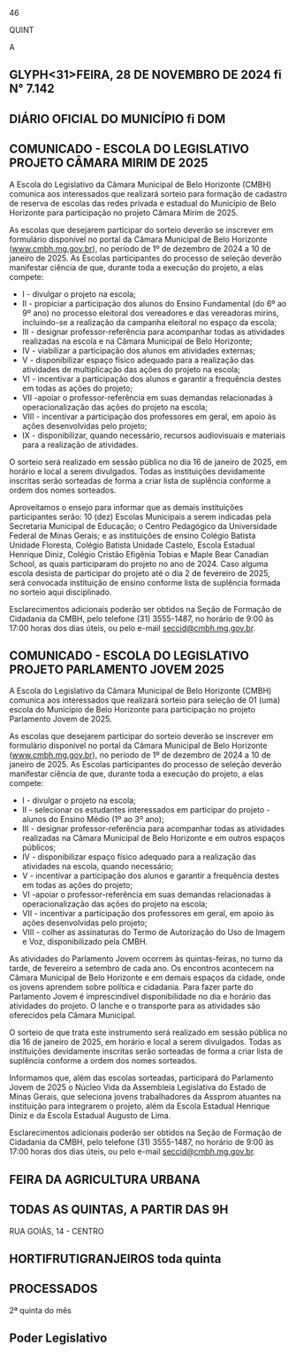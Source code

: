 <!-- image -->

46

QUINT

A

## GLYPH<31>FEIRA, 28 DE NOVEMBRO DE 2024 fi N° 7.142

## DIÁRIO OFICIAL DO MUNICÍPIO fi DOM

## COMUNICADO - ESCOLA DO LEGISLATIVO PROJETO CÂMARA MIRIM DE 2025

A Escola do Legislativo da Câmara Municipal de Belo Horizonte (CMBH) comunica aos interessados que realizará sorteio para formação de cadastro de reserva de escolas das redes privada e estadual do Município de Belo Horizonte para participação no projeto Câmara Mirim de 2025.

As escolas que desejarem participar do sorteio deverão se inscrever em formulário disponível no portal da Câmara Municipal de Belo Horizonte (www.cmbh.mg.gov.br), no período de 1º de dezembro de 2024 a 10 de janeiro de 2025. As Escolas participantes do processo de seleção deverão manifestar ciência de que, durante toda a execução do projeto, a elas compete:

- I - divulgar o projeto na escola;
- II - propiciar a participação dos alunos do Ensino Fundamental (do 6º ao 9º ano) no processo eleitoral dos vereadores e das vereadoras mirins, incluindo-se a realização da campanha eleitoral no espaço da escola;
- III - designar professor-referência para acompanhar todas as atividades realizadas na escola e na Câmara Municipal de Belo Horizonte;
- IV - viabilizar a participação dos alunos em atividades externas;
- V - disponibilizar espaço físico adequado para a realização das atividades de multiplicação das ações do projeto na escola;
- VI - incentivar a participação dos alunos e garantir a frequência destes em todas as ações do projeto;
- VII -apoiar  o  professor-referência  em  suas  demandas  relacionadas  à operacionalização das ações do projeto na escola;
- VIII - incentivar a participação dos professores em geral, em apoio às ações desenvolvidas pelo projeto;
- IX - disponibilizar, quando necessário, recursos audiovisuais e materiais para a realização de atividades.

O sorteio será realizado em sessão pública no dia 16 de janeiro de 2025, em horário e local a serem divulgados. Todas as instituições devidamente inscritas serão sorteadas de forma a criar lista de suplência conforme a ordem dos nomes sorteados.

Aproveitamos o ensejo para informar que as demais instituições participantes serão:  10  (dez)  Escolas  Municipais  a  serem  indicadas  pela  Secretaria  Municipal  de Educação; o Centro Pedagógico da Universidade Federal de Minas Gerais; e as instituições de  ensino  Colégio  Batista  Unidade  Floresta,  Colégio  Batista  Unidade  Castelo,  Escola Estadual Henrique Diniz, Colégio Cristão Efigênia Tobias e Maple Bear Canadian School, as quais participaram do projeto no ano de 2024. Caso alguma escola desista de participar do projeto até o dia 2 de fevereiro de 2025, será convocada instituição de ensino conforme lista de suplência formada no sorteio aqui disciplinado.

Esclarecimentos  adicionais  poderão  ser  obtidos  na  Seção  de  Formação  de Cidadania da CMBH, pelo telefone (31) 3555-1487, no horário de 9:00 às 17:00 horas dos dias úteis, ou pelo e-mail seccid@cmbh.mg.gov.br.

## COMUNICADO - ESCOLA DO LEGISLATIVO PROJETO PARLAMENTO JOVEM 2025

A Escola do Legislativo da Câmara Municipal de Belo Horizonte (CMBH) comunica aos interessados que realizará sorteio para seleção de 01 (uma) escola do Município de Belo Horizonte para participação no projeto Parlamento Jovem de 2025.

As escolas que desejarem participar do sorteio deverão se inscrever em formulário disponível no portal da Câmara Municipal de Belo Horizonte (www.cmbh.mg.gov.br), no período de 1º de dezembro de 2024 a 10 de janeiro de 2025.  As Escolas participantes do processo de seleção deverão manifestar ciência de que, durante toda a execução do projeto, a elas compete:

- I - divulgar o projeto na escola;
- II - selecionar os estudantes interessados em participar do projeto - alunos do Ensino Médio (1º ao 3º ano);
- III - designar professor-referência para acompanhar todas as atividades realizadas na Câmara Municipal de Belo Horizonte e em outros espaços públicos;
- IV - disponibilizar espaço físico adequado para a realização das atividades na escola, quando necessário;
- V - incentivar a participação dos alunos e garantir a frequência destes em todas as ações do projeto;
- VI -apoiar  o  professor-referência  em  suas  demandas  relacionadas  à operacionalização das ações do projeto na escola;
- VII  -  incentivar  a  participação  dos  professores  em  geral,  em  apoio  às  ações desenvolvidas pelo projeto;
- VIII - colher as assinaturas do Termo de Autorização do Uso de Imagem e Voz, disponibilizado pela CMBH.

As atividades do Parlamento Jovem ocorrem às quintas-feiras, no turno da tarde, de fevereiro a setembro de cada ano. Os encontros acontecem na Câmara Municipal de Belo Horizonte e em demais espaços da cidade, onde os jovens aprendem sobre política e cidadania. Para fazer parte do Parlamento Jovem é imprescindível disponibilidade no dia e horário das atividades do projeto. O lanche e o transporte para as atividades são oferecidos pela Câmara Municipal.

O sorteio de que trata este instrumento será realizado em sessão pública no dia 16 de janeiro de 2025, em horário e local a serem divulgados. Todas as instituições devidamente inscritas serão sorteadas de forma a criar lista de suplência conforme a ordem dos nomes sorteados.

Informamos que, além das escolas sorteadas, participará do Parlamento Jovem de 2025 o Núcleo Vida da Assembleia Legislativa do Estado de Minas Gerais, que seleciona jovens trabalhadores da Assprom atuantes na instituição para integrarem o projeto, além da Escola Estadual Henrique Diniz e da Escola Estadual Augusto de Lima.

Esclarecimentos  adicionais  poderão  ser  obtidos  na  Seção  de  Formação  de Cidadania da CMBH, pelo telefone (31) 3555-1487, no horário de 9:00 às 17:00 horas dos dias úteis, ou pelo e-mail seccid@cmbh.mg.gov.br.

<!-- image -->

## FEIRA DA AGRICULTURA URBANA

## TODAS AS QUINTAS, A PARTIR DAS 9H

RUA GOIÁS, 14 - CENTRO

## HORTIFRUTIGRANJEIROS toda quinta

## PROCESSADOS

2ª quinta do mês

<!-- image -->

## Poder Legislativo

<!-- image -->